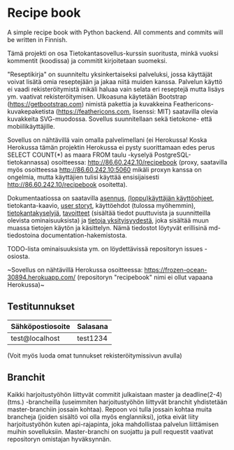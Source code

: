 # Recipe book
A simple recipe book with Python backend. All comments and commits will be written in Finnish.

Tämä projekti on osa Tietokantasovellus-kurssin suoritusta, minkä vuoksi kommentit (koodissa) ja commitit kirjoitetaan suomeksi.

"Reseptikirja" on suunniteltu yksinkertaiseksi palveluksi, jossa käyttäjät voivat lisätä omia reseptejään ja jakaa niitä muiden kanssa. Palvelun käyttö ei vaadi rekisteröitymistä mikäli haluaa vain selata eri reseptejä mutta lisäys ym. vaativat rekisteröitymisen. Ulkoasuna käytetään Bootstrap (https://getbootstrap.com) nimistä pakettia ja kuvakkeina Feathericons-kuvakepaketista (https://feathericons.com, lisenssi: MIT) saatavilla olevia kuvakkeita SVG-muodossa. Sovellus suunnitellaan sekä tietokone- että mobiilikäyttäjille.

Sovellus on nähtävillä vain omalla palvelimellani (ei Herokussa! Koska Herokussa tämän projektin Herokussa ei pysty suorittamaan edes perus SELECT COUNT(\*) as maara FROM taulu -kyselyä PostgreSQL-tietokannassa) osoitteessa: http://86.60.242.10/recipebook (proxy, saatavilla myös osoitteessa http://86.60.242.10:5060 mikäli proxyn kanssa on ongelmia, mutta käyttäjien tulisi käyttää ensisijaisesti http://86.60.242.10/recipebook osoitetta).

Dokumentaatiossa on saatavilla [asennus](https://github.com/Vilthsu/recipebook/blob/master/documentation/asennus.md), [(loppu)käyttäjän käyttöohjeet](https://github.com/Vilthsu/recipebook/blob/master/documentation/kayttajan-ohjeet.md), tietokanta-kaavio, [user storyt](https://github.com/Vilthsu/recipebook/blob/master/documentation/user-storyt.md), käyttöehdot (tulossa myöhemmin), [tietokantakyselyjä](https://github.com/Vilthsu/recipebook/blob/master/documentation/tietokantakyselyja.md), [tavoitteet](https://github.com/Vilthsu/recipebook/blob/master/documentation/tavoitteet.md) (sisältää tiedot puuttuvista ja suunnitteilla olevista ominaisuuksista) ja [tietoja yksityisyydestä](https://github.com/Vilthsu/recipebook/blob/master/documentation/yksityisyys.md), joka sisältää muun muassa tietojen käytön ja käsittelyn. Nämä tiedostot löytyvät erillisinä md-tiedostoina documentation-hakemistosta.

TODO-lista ominaisuuksista ym. on löydettävissä repositoryn issues -osiosta.

~Sovellus on nähtävillä Herokussa osoitteessa: https://frozen-ocean-30894.herokuapp.com/ (repositoryn "recipebook" nimi ei ollut vapaana Herokussa)~

## Testitunnukset
| Sähköpostiosoite | Salasana |
|------------------|----------|
| test@localhost   | test1234 |

(Voit myös luoda omat tunnukset rekisteröitymissivun avulla)

## Branchit
Kaikki harjoitustyöhön liittyvät commitit julkaistaan master ja deadline(2-4) (tms.) -brancheilla (useimmiten harjoitustyöhön liittyvät branchit yhdistetään master-branchiin jossain kohtaa). Repoon voi tulla jossain kohtaa muita brancheja (joiden sisältö voi olla myös englanniksi), jotka eivät liity harjoitustyöhön kuten api-rajapinta, joka mahdollistaa palvelun liittämisen muihin sovelluksiin. Master-branchi on suojattu ja pull requestit vaativat repositoryn omistajan hyväksynnän.
